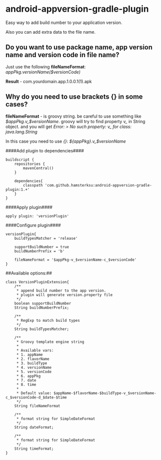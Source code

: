 android-appversion-gradle-plugin
================================

Easy way to add build number to your application version.

Also you can add extra data to the file name. 

Do you want to use package name, app version name and version code in file name?
---

Just use the following **fileNameFormat**: *$appPkg.$versionName($versionCode)*

**Result** - com.yourdomain.app.1.0.0.1(1).apk

Why do you need to use brackets {} in some cases?
---

**fileNameFormat** - is groovy string. be careful to use something like *$appPkg.v_$versionName*. groovy will try to find property *v_* in String object. and you will get *Error: > No such property: v_ for class: java.lang.String*

In this case you need to use *{}*: *${appPkg}.v_$versionName*

####Add plugin to dependencies####

	buildscript {
		repositories {
			mavenCentral()
		}

		dependencies{
			classpath 'com.github.hamsterksu:android-appversion-gradle-plugin:1.+'
		}
	}

####Apply plugin####

	apply plugin: 'versionPlugin'
	
####Configure plugin####

	versionPlugin{
		buildTypesMatcher = 'release'

		supportBuildNumber = true
		buildNumberPrefix = 'b'
		
		fileNameFormat = '$appPkg-v_$versionName-c_$versionCode'
	}
	
##Available options:##

	class VersionPluginExtension{
		/**
		 * append build number to the app version.
		 * plugin will generate version.property file
		 */
		boolean supportBuildNumber
		String buildNumberPrefix;

		/**
		 * RegExp to match build types
		 */
		String buildTypesMatcher;

		/**
		 * Groovy template engine string
		 *
		 * Available vars:
		 * 1. appName
		 * 2. flavorName
		 * 3. buildType
		 * 4. versionName
		 * 5. versionCode
		 * 6. appPkg
		 * 7. date
		 * 8. time
		 *
		 * Default value: $appName-$flavorName-$buildType-v_$versionName-c_$versionCode-d_$date-$time
		 */
		String fileNameFormat

		/**
		 * format string for SimpleDateFormat
		 */
		String dateFormat;

		/**
		 * format string for SimpleDateFormat
		 */
		String timeFormat;
	}
